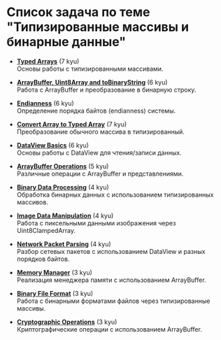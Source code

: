 # Список задача по теме "Типизированные массивы и бинарные данные"

- [**Typed Arrays**](https://www.codewars.com/kata/typed-arrays) (7 kyu)  
  Основы работы с типизированными массивами.

- [**ArrayBuffer, Uint8Array and toBinaryString**](https://www.codewars.com/kata/arraybuffer-uint8array-and-tobinarystring) (6 kyu)  
  Работа с ArrayBuffer и преобразование в бинарную строку.

- [**Endianness**](https://www.codewars.com/kata/endianness) (6 kyu)  
  Определение порядка байтов (endianness) системы.

- [**Convert Array to Typed Array**](https://www.codewars.com/kata/convert-array-to-typed-array) (7 kyu)  
  Преобразование обычного массива в типизированный.

- [**DataView Basics**](https://www.codewars.com/kata/dataview-basics) (6 kyu)  
  Основы работы с DataView для чтения/записи данных.

- [**ArrayBuffer Operations**](https://www.codewars.com/kata/arraybuffer-operations) (5 kyu)  
  Различные операции с ArrayBuffer и представлениями.

- [**Binary Data Processing**](https://www.codewars.com/kata/binary-data-processing) (4 kyu)  
  Обработка бинарных данных с использованием типизированных массивов.

- [**Image Data Manipulation**](https://www.codewars.com/kata/image-data-manipulation) (4 kyu)  
  Работа с пиксельными данными изображения через Uint8ClampedArray.

- [**Network Packet Parsing**](https://www.codewars.com/kata/network-packet-parsing) (4 kyu)  
  Разбор сетевых пакетов с использованием DataView и разных порядков байтов.

- [**Memory Manager**](https://www.codewars.com/kata/memory-manager) (3 kyu)  
  Реализация менеджера памяти с использованием ArrayBuffer.

- [**Binary File Format**](https://www.codewars.com/kata/binary-file-format) (3 kyu)  
  Работа с бинарными форматами файлов через типизированные массивы.

- [**Cryptographic Operations**](https://www.codewars.com/kata/cryptographic-operations) (3 kyu)  
  Криптографические операции с использованием ArrayBuffer.
